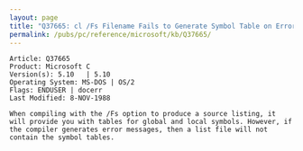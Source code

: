 ```yaml
---
layout: page
title: "Q37665: cl /Fs Filename Fails to Generate Symbol Table on Error"
permalink: /pubs/pc/reference/microsoft/kb/Q37665/
---
```


	Article: Q37665
	Product: Microsoft C
	Version(s): 5.10   | 5.10
	Operating System: MS-DOS | OS/2
	Flags: ENDUSER | docerr
	Last Modified: 8-NOV-1988
	
	When compiling with the /Fs option to produce a source listing, it
	will provide you with tables for global and local symbols. However, if
	the compiler generates error messages, then a list file will not
	contain the symbol tables.
